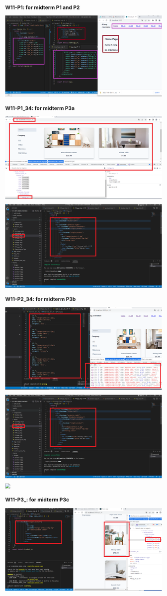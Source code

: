 ### W11-P1: for midterm P1 and P2


![](w11-p1-1.png)

### W11-P1_34: for midterm P3a

![](w11-p1_34-1.png)

![](w11-p1_34-2.png)

### W11-P2_34: for midterm P3b

![](w11-p2_34-1.png)

![](w11-p1_34-2.png)

![](w11-p1_34-3.png)

### W11-P3_: for midterm P3c



![](w11-p3_34.png)